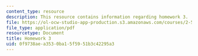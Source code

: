 ```yaml
---
content_type: resource
description: This resource contains information regarding homework 3.
file: https://ol-ocw-studio-app-production.s3.amazonaws.com/courses/2-57-nano-to-macro-transport-processes-spring-2012/0f9738aea3530ba15f5951b3c42295a3_MIT2_57S12_hw_3.pdf
file_type: application/pdf
resourcetype: Document
title: Homework 3
uid: 0f9738ae-a353-0ba1-5f59-51b3c42295a3
---
```

